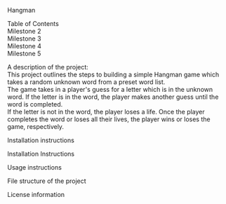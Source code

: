 <p>Hangman</p>

<p>Table of Contents</br>
Milestone 2</br>
Milestone 3</br>
Milestone 4</br>
Milestone 5</p>

<p>A description of the project:</br>
This project outlines the steps to building a simple Hangman game which takes a random unknown word from a preset word list. </br>
The game takes in a player's guess for a letter which is in the unknown word. If the letter is in the word, the player makes another guess until the word is completed. </br>
If the letter is not in the word, the player loses a life. Once the player completes the word or loses all their lives, the player wins or loses the game, respectively. </p>

<p>Installation instructions
<p>Installation Instructions</p>
<p>Usage instructions</p>

<p>File structure of the project</p>

<p>License information</p>

